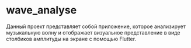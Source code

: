 # wave_analyse
Данный проект представляет собой приложение, которое анализирует музыкальную волну и отображает визуальное представление в виде столбиков амплитуды на экране с помощью Flutter. 
